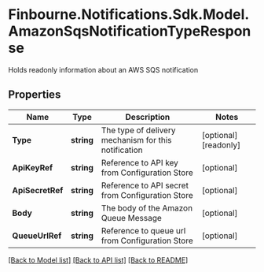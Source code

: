 # Finbourne.Notifications.Sdk.Model.AmazonSqsNotificationTypeResponse
Holds readonly information about an AWS SQS notification

## Properties

Name | Type | Description | Notes
------------ | ------------- | ------------- | -------------
**Type** | **string** | The type of delivery mechanism for this notification | [optional] [readonly] 
**ApiKeyRef** | **string** | Reference to API key from Configuration Store | [optional] 
**ApiSecretRef** | **string** | Reference to API secret from Configuration Store | [optional] 
**Body** | **string** | The body of the Amazon Queue Message | [optional] 
**QueueUrlRef** | **string** | Reference to queue url from Configuration Store | [optional] 

[[Back to Model list]](../README.md#documentation-for-models) [[Back to API list]](../README.md#documentation-for-api-endpoints) [[Back to README]](../README.md)


